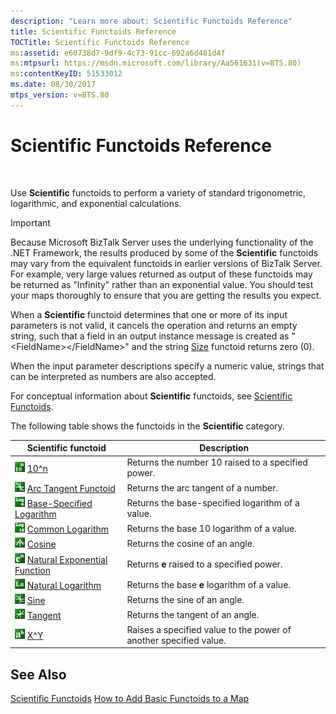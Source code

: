 ```yaml
---
description: "Learn more about: Scientific Functoids Reference"
title: Scientific Functoids Reference
TOCTitle: Scientific Functoids Reference
ms:assetid: e60738d7-9df9-4c73-91cc-692a6d481d4f
ms:mtpsurl: https://msdn.microsoft.com/library/Aa561631(v=BTS.80)
ms:contentKeyID: 51533012
ms.date: 08/30/2017
mtps_version: v=BTS.80
---
```


# Scientific Functoids Reference

 

Use **Scientific** functoids to perform a variety of standard trigonometric, logarithmic, and exponential calculations.


> [!IMPORTANT]
> <P>Because Microsoft BizTalk Server uses the underlying functionality of the .NET Framework, the results produced by some of the <STRONG>Scientific</STRONG> functoids may vary from the equivalent functoids in earlier versions of BizTalk Server. For example, very large values returned as output of these functoids may be returned as "Infinity" rather than an exponential value. You should test your maps thoroughly to ensure that you are getting the results you expect.</P>



When a **Scientific** functoid determines that one or more of its input parameters is not valid, it cancels the operation and returns an empty string, such that a field in an output instance message is created as "\<FieldName\>\</FieldName\>" and the string [Size](size-functoid.md) functoid returns zero (0).

When the input parameter descriptions specify a numeric value, strings that can be interpreted as numbers are also accepted.

For conceptual information about **Scientific** functoids, see [Scientific Functoids](https://msdn.microsoft.com/library/aa546775\(v=bts.80\)).

The following table shows the functoids in the **Scientific** category.

<table>
<thead>
<tr class="header">
<th>Scientific functoid</th>
<th>Description</th>
</tr>
</thead>
<tbody>
<tr class="odd">
<td><img src="images/Aa547865.34aadbe8-9246-43d9-a8f9-a412570c60af(BTS.80).jpeg" /> <a href="10-n-functoid.md">10^n</a></td>
<td>Returns the number 10 raised to a specified power.</td>
</tr>
<tr class="even">
<td><img src="images/Aa560104.736b531e-2637-4003-a6d7-969685908433(BTS.80).jpeg" /> <a href="arc-tangent-functoid.md">Arc Tangent Functoid</a></td>
<td>Returns the arc tangent of a number.</td>
</tr>
<tr class="odd">
<td><img src="images/Aa577698.d6097cf2-19c9-47e6-bf1a-a111e1f43d6d(BTS.80).jpeg" /> <a href="base-specified-logarithm-functoid.md">Base-Specified Logarithm</a></td>
<td>Returns the base-specified logarithm of a value.</td>
</tr>
<tr class="even">
<td><img src="images/Aa561818.f7605010-54a7-476d-865e-711454b32e47(BTS.80).jpeg" /> <a href="common-logarithm-functoid.md">Common Logarithm</a></td>
<td>Returns the base 10 logarithm of a value.</td>
</tr>
<tr class="odd">
<td><img src="images/Aa559678.3ec59432-420e-42e9-816f-45ef26487f54(BTS.80).jpeg" /> <a href="cosine-functoid.md">Cosine</a></td>
<td>Returns the cosine of an angle.</td>
</tr>
<tr class="even">
<td><img src="images/Aa559669.10eb4753-35d8-4cce-a311-909a98157f9e(BTS.80).jpeg" /> <a href="natural-exponential-functoid.md">Natural Exponential Function</a></td>
<td>Returns <strong>e</strong> raised to a specified power.</td>
</tr>
<tr class="odd">
<td><img src="images/Aa561631.77f2b922-d1ce-44ab-8c30-4d899698f93e(BTS.80).jpeg" /> <a href="natural-logarithm-functoid.md">Natural Logarithm</a></td>
<td>Returns the base <strong>e</strong> logarithm of a value.</td>
</tr>
<tr class="even">
<td><img src="images/Aa561631.858e7775-ff7e-4c62-9f1c-a24c7d7cb488(BTS.80).jpeg" /> <a href="sine-functoid.md">Sine</a></td>
<td>Returns the sine of an angle.</td>
</tr>
<tr class="odd">
<td><img src="images/Aa559950.3923b2f3-4edd-4d67-b7db-bac28447c7ad(BTS.80).jpeg" /> <a href="tangent-functoid.md">Tangent</a></td>
<td>Returns the tangent of an angle.</td>
</tr>
<tr class="even">
<td><img src="images/Aa561631.d9f9d238-b44d-498f-bf7f-cbd8b56bef77(BTS.80).jpeg" /> <a href="x-y-functoid.md">X^Y</a></td>
<td>Raises a specified value to the power of another specified value.</td>
</tr>
</tbody>
</table>


## See Also

[Scientific Functoids](https://msdn.microsoft.com/library/aa546775\(v=bts.80\))  
[How to Add Basic Functoids to a Map](https://msdn.microsoft.com/library/aa560635\(v=bts.80\))

